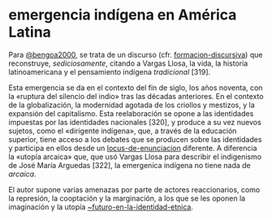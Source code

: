 # emergencia indígena en América Latina

Para [@bengoa2000](@bengoa2000.md), se trata de un discurso (cfr. [formacion-discursiva](formacion-discursiva.md)) que reconstruye, *sediciosamente*, citando a Vargas Llosa, la vida, la historia latinoamericana y el pensamiento indígena *tradicional* [319].

Esta emergencia se da en el contexto del fin de siglo, los años noventa, con la «ruptura del silencio del indio» tras las décadas anteriores. En el contexto de la globalización, la modernidad agotada de los criollos y mestizos, y la expansión del capitalismo. Esta reelaboración se opone a las identidades impuestas por las identidades nacionales [320], y produce a su vez nuevos sujetos, como el «dirigente indígena», que, a través de la educación superior, tiene acceso a los debates que se producen sobre las identidades y participa en ellos desde un [locus-de-enunciacion](locus-de-enunciacion.md) diferente. A diferencia la «utopía arcaica» que, que usó Vargas Llosa para describir el indigenismo de José María Arguedas [322], la emergenica indígena no tiene nada de *arcaica*.

El autor supone varias amenazas por parte de actores reaccionarios, como la represión, la cooptación y la marginación, a los que se les oponen la imaginación y la utopía [~futuro-en-la-identidad-etnica](~futuro-en-la-identidad-etnica.md).
